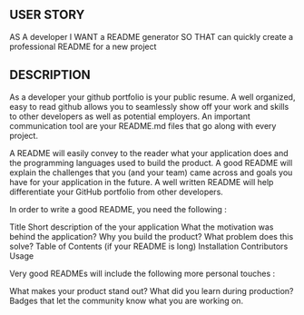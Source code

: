 ## USER STORY

AS A developer
I WANT a README generator
SO THAT can quickly create a professional README for a new project


## DESCRIPTION

As a developer your github portfolio is your public resume.  A well organized, easy to read github allows you to seamlessly show off your work and skills to other developers as well as potential employers.   An important communication tool are your README.md files that go along with every project.

A README will easily convey to the reader what your application does and the programming languages used to build the product. A good README will explain the challenges that you (and your team) came across and goals you have for your application in the future.  A well written README will help differentiate your GitHub portfolio from other developers.

In order to write a good README, you need the following :

Title
Short description of the your application
What the motivation was behind the application?
Why you build the product?
What problem does this solve?
Table of Contents (if your README is long)
Installation
Contributors
Usage

Very good READMEs will include the following more personal touches :

What makes your product stand out?
What did you learn during production?
Badges that let the community know what you are working on.



